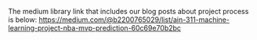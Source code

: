 The medium library link that includes our blog posts about project process is below:
https://medium.com/@b2200765029/list/ain-311-machine-learning-project-nba-mvp-prediction-60c69e70b2bc
